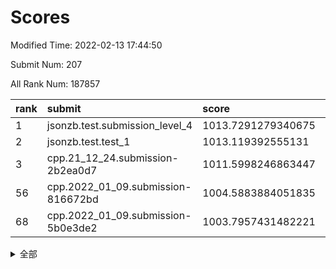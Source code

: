 # Scores

Modified Time: 2022-02-13 17:44:50

Submit Num: 207

All Rank Num: 187857

| rank |               submit               |       score        |       sigma        | pk_num |
| :--- | :--------------------------------- | :----------------- | :----------------- | :----- |
| 1    | jsonzb.test.submission_level_4     | 1013.7291279340675 | 0.8262741802240939 | 3630   |
| 2    | jsonzb.test.test_1                 | 1013.119392555131  | 0.8093567935471493 | 3636   |
| 3    | cpp.21_12_24.submission-2b2ea0d7   | 1011.5998246863447 | 0.7896440492619011 | 3626   |
| 56   | cpp.2022_01_09.submission-816672bd | 1004.5883884051835 | 0.7018410169039621 | 3630   |
| 68   | cpp.2022_01_09.submission-5b0e3de2 | 1003.7957431482221 | 0.7340210108388416 | 3629   |


<details>
<summary>全部</summary>

| rank |                 submit                 |       score        |       sigma        | pk_num |
| :--- | :------------------------------------- | :----------------- | :----------------- | :----- |
| 1    | jsonzb.test.submission_level_4         | 1013.7291279340675 | 0.8262741802240939 | 3630   |
| 2    | jsonzb.test.test_1                     | 1013.119392555131  | 0.8093567935471493 | 3636   |
| 3    | cpp.21_12_24.submission-2b2ea0d7       | 1011.5998246863447 | 0.7896440492619011 | 3626   |
| 4    | gobigger.level_3.submission_level_3_38 | 1011.4844204065863 | 0.7773432972177734 | 3625   |
| 5    | gobigger.level_3.submission_level_3_9  | 1011.4120708287704 | 0.7699326744839338 | 3630   |
| 6    | gobigger.level_3.submission_level_3_41 | 1011.2332998094955 | 0.7788307192819541 | 3631   |
| 7    | gobigger.level_3.submission_level_3_12 | 1011.0310446608349 | 0.7639116501855362 | 3632   |
| 8    | gobigger.level_3.submission_level_3_2  | 1010.9454838649558 | 0.7942754699133107 | 3626   |
| 9    | gobigger.level_3.submission_level_3_11 | 1010.8556758695767 | 0.7571255750036556 | 3633   |
| 10   | gobigger.level_3.submission_level_3_40 | 1010.7758716840308 | 0.7772725273747051 | 3629   |
| 11   | gobigger.level_3.submission_level_3_42 | 1010.6447724326786 | 0.7742554085699154 | 3628   |
| 12   | gobigger.level_3.submission_level_3_3  | 1010.6236358948205 | 0.7617100197888276 | 3636   |
| 13   | gobigger.level_3.submission_level_3_23 | 1010.618741210195  | 0.7570901941704612 | 3628   |
| 14   | gobigger.level_3.submission_level_3_36 | 1010.6092942652499 | 0.7730815875555264 | 3630   |
| 15   | gobigger.level_3.submission_level_3_26 | 1010.5225868748281 | 0.7855178049627161 | 3629   |
| 16   | gobigger.level_3.submission_level_3_1  | 1010.4906228721796 | 0.76026764197831   | 3630   |
| 17   | gobigger.level_3.submission_level_3_7  | 1010.4785729115221 | 0.744559744541172  | 3630   |
| 18   | gobigger.level_3.submission_level_3_39 | 1010.4751131359662 | 0.7639487047366462 | 3632   |
| 19   | gobigger.level_3.submission_level_3_49 | 1010.4565789309461 | 0.7775110086836143 | 3627   |
| 20   | gobigger.level_3.submission_level_3_30 | 1010.4283584723346 | 0.7570292886672766 | 3637   |
| 21   | gobigger.level_3.submission_level_3_29 | 1010.4014097337578 | 0.7724096579871088 | 3630   |
| 22   | gobigger.level_3.submission_level_3_43 | 1010.2956348610361 | 0.774008815302736  | 3630   |
| 23   | gobigger.level_3.submission_level_3_46 | 1010.2649120533735 | 0.7759159861055744 | 3631   |
| 24   | gobigger.level_3.submission_level_3_31 | 1010.2035207989525 | 0.7597340199434688 | 3624   |
| 25   | gobigger.level_3.submission_level_3_13 | 1010.0952340551289 | 0.7484850327782702 | 3635   |
| 26   | gobigger.level_3.submission_level_3_4  | 1010.0757778907181 | 0.7762409338906705 | 3630   |
| 27   | gobigger.level_3.submission_level_3_33 | 1010.0503259163921 | 0.7549592022215328 | 3631   |
| 28   | gobigger.level_3.submission_level_3_5  | 1010.0111054494172 | 0.7665514800045397 | 3632   |
| 29   | gobigger.level_3.submission_level_3_44 | 1009.9569002839653 | 0.7669705673740917 | 3629   |
| 30   | gobigger.level_3.submission_level_3_20 | 1009.9408897784259 | 0.776848096401749  | 3627   |
| 31   | gobigger.level_3.submission_level_3_27 | 1009.9220339970054 | 0.7498735211094956 | 3629   |
| 32   | gobigger.level_3.submission_level_3_34 | 1009.8211785432268 | 0.7501423329320911 | 3632   |
| 33   | gobigger.level_3.submission_level_3_16 | 1009.7150537370213 | 0.7560544852747123 | 3631   |
| 34   | gobigger.level_3.submission_level_3_15 | 1009.7005118727708 | 0.7794249785263628 | 3629   |
| 35   | gobigger.level_3.submission_level_3_6  | 1009.4987092671189 | 0.7416619656220899 | 3631   |
| 36   | gobigger.level_3.submission_level_3_45 | 1009.4885385253119 | 0.7518436379128841 | 3628   |
| 37   | gobigger.level_3.submission_level_3_14 | 1009.4691483154652 | 0.7471307657112124 | 3633   |
| 38   | gobigger.level_3.submission_level_3_8  | 1009.4686120482819 | 0.7464271077941681 | 3630   |
| 39   | gobigger.level_3.submission_level_3_19 | 1009.4622891392646 | 0.7519609673462178 | 3628   |
| 40   | gobigger.level_3.submission_level_3_24 | 1009.4272890856582 | 0.7591276431659905 | 3627   |
| 41   | gobigger.level_3.submission_level_3_25 | 1009.3916465484605 | 0.7500224960703751 | 3630   |
| 42   | gobigger.level_3.submission_level_3_37 | 1009.3476258275645 | 0.7550879746660589 | 3632   |
| 43   | gobigger.level_3.submission_level_3_35 | 1009.3008501903429 | 0.737777684737731  | 3632   |
| 44   | gobigger.level_3.submission_level_3_28 | 1009.211741936996  | 0.7568254975706145 | 3630   |
| 45   | gobigger.level_3.submission_level_3_47 | 1009.1846142404517 | 0.7603348650685394 | 3633   |
| 46   | gobigger.level_3.submission_level_3_0  | 1009.0683812403893 | 0.744534101940386  | 3624   |
| 47   | gobigger.level_3.submission_level_3_18 | 1008.7497624471476 | 0.753259144927682  | 3633   |
| 48   | gobigger.level_3.submission_level_3_21 | 1008.660061453952  | 0.7401738953937018 | 3630   |
| 49   | gobigger.level_3.submission_level_3_22 | 1008.5438161000421 | 0.7392297224578028 | 3629   |
| 50   | gobigger.level_3.submission_level_3_10 | 1008.385439896795  | 0.7463769839944356 | 3630   |
| 51   | gobigger.level_3.submission_level_3_48 | 1008.3689851842859 | 0.7519740018427955 | 3630   |
| 52   | gobigger.level_3.submission_level_3_32 | 1008.2479333734886 | 0.742001917147088  | 3625   |
| 53   | gobigger.level_3.submission_level_3_17 | 1008.2287698830272 | 0.7426574199738026 | 3634   |
| 54   | gobigger.level_1.submission_level_1_1  | 1005.1786571482088 | 0.7366064206516273 | 3629   |
| 55   | gobigger.level_1.submission_level_1_27 | 1004.6517462806198 | 0.7140809728421353 | 3627   |
| 56   | cpp.2022_01_09.submission-816672bd     | 1004.5883884051835 | 0.7018410169039621 | 3630   |
| 57   | gobigger.level_1.submission_level_1_41 | 1004.471176976917  | 0.7188468747782499 | 3635   |
| 58   | gobigger.level_1.submission_level_1_6  | 1004.1887460766809 | 0.7158888450290387 | 3634   |
| 59   | gobigger.level_1.submission_level_1_23 | 1004.177765704662  | 0.7047149056788251 | 3625   |
| 60   | gobigger.level_1.submission_level_1_37 | 1004.0589751753672 | 0.7173395562373915 | 3629   |
| 61   | gobigger.level_1.submission_level_1_15 | 1004.0084561803592 | 0.7129150120302058 | 3631   |
| 62   | gobigger.level_1.submission_level_1_17 | 1004.0038558284755 | 0.7259446538372377 | 3629   |
| 63   | gobigger.level_1.submission_level_1_32 | 1003.9777324122953 | 0.7169028553244843 | 3631   |
| 64   | gobigger.level_1.submission_level_1_44 | 1003.9372138635872 | 0.7226622301965    | 3633   |
| 65   | gobigger.level_1.submission_level_1_21 | 1003.8852026555459 | 0.7092416107873887 | 3625   |
| 66   | gobigger.level_1.submission_level_1_18 | 1003.8454352379009 | 0.7176023405486768 | 3626   |
| 67   | gobigger.level_1.submission_level_1_24 | 1003.840273887341  | 0.7152406167602267 | 3625   |
| 68   | cpp.2022_01_09.submission-5b0e3de2     | 1003.7957431482221 | 0.7340210108388416 | 3629   |
| 69   | gobigger.level_1.submission_level_1_47 | 1003.7952479978386 | 0.706739860342085  | 3630   |
| 70   | gobigger.level_1.submission_level_1_2  | 1003.7825139801395 | 0.7061572728636628 | 3630   |
| 71   | gobigger.level_1.submission_level_1_16 | 1003.7735323096205 | 0.72600209998407   | 3631   |
| 72   | gobigger.level_1.submission_level_1_19 | 1003.7249906879322 | 0.7137378786693798 | 3630   |
| 73   | gobigger.level_1.submission_level_1_13 | 1003.6777116440521 | 0.7265615548988988 | 3632   |
| 74   | gobigger.level_1.submission_level_1_4  | 1003.5453922551216 | 0.707785119088914  | 3630   |
| 75   | gobigger.level_1.submission_level_1_7  | 1003.5375544782745 | 0.719130140545034  | 3629   |
| 76   | gobigger.level_1.submission_level_1_10 | 1003.5050173913452 | 0.7181680721847663 | 3630   |
| 77   | gobigger.level_1.submission_level_1_49 | 1003.4666195620233 | 0.7232836023137682 | 3630   |
| 78   | gobigger.level_1.submission_level_1_33 | 1003.4441522562223 | 0.7187878363588309 | 3626   |
| 79   | gobigger.level_1.submission_level_1_5  | 1003.4230369129101 | 0.7229720064246868 | 3628   |
| 80   | gobigger.level_1.submission_level_1_39 | 1003.3863872817356 | 0.7299243509601239 | 3631   |
| 81   | gobigger.level_1.submission_level_1_11 | 1003.3375265689343 | 0.7309984573498738 | 3626   |
| 82   | gobigger.level_1.submission_level_1_34 | 1003.3017342736377 | 0.7069090693664594 | 3632   |
| 83   | gobigger.level_1.submission_level_1_45 | 1003.0662182714558 | 0.7180249543484528 | 3633   |
| 84   | gobigger.level_1.submission_level_1_14 | 1003.0549828754013 | 0.7233560607947329 | 3635   |
| 85   | gobigger.level_1.submission_level_1_35 | 1003.0193193925207 | 0.7094208984804801 | 3631   |
| 86   | gobigger.level_1.submission_level_1_3  | 1002.963838965564  | 0.7165378995249587 | 3628   |
| 87   | gobigger.level_1.submission_level_1_28 | 1002.9293407611183 | 0.711563249406216  | 3626   |
| 88   | gobigger.level_1.submission_level_1_36 | 1002.9290935463805 | 0.7120147975016801 | 3633   |
| 89   | gobigger.level_1.submission_level_1_22 | 1002.8723573676913 | 0.7100696247465528 | 3630   |
| 90   | gobigger.level_1.submission_level_1_48 | 1002.837693506972  | 0.7068823692998167 | 3631   |
| 91   | gobigger.level_1.submission_level_1_46 | 1002.8240376995601 | 0.6999008182661085 | 3635   |
| 92   | gobigger.level_1.submission_level_1_0  | 1002.7226394584127 | 0.7126028659053815 | 3628   |
| 93   | gobigger.level_1.submission_level_1_20 | 1002.6496367136698 | 0.704269078932282  | 3627   |
| 94   | gobigger.level_1.submission_level_1_9  | 1002.640035677822  | 0.7208996978892565 | 3624   |
| 95   | gobigger.level_1.submission_level_1_42 | 1002.6197233962532 | 0.7240922535660063 | 3631   |
| 96   | gobigger.level_1.submission_level_1_43 | 1002.6137785131319 | 0.7036313761978287 | 3630   |
| 97   | gobigger.level_1.submission_level_1_40 | 1002.6061532944055 | 0.7217509270754425 | 3632   |
| 98   | gobigger.level_1.submission_level_1_29 | 1002.5708667966925 | 0.7100078473631525 | 3635   |
| 99   | gobigger.level_1.submission_level_1_31 | 1002.5366071864449 | 0.7099687710135936 | 3628   |
| 100  | gobigger.level_1.submission_level_1_8  | 1002.5227014786303 | 0.711966846365676  | 3635   |
| 101  | gobigger.level_1.submission_level_1_30 | 1002.3770552374596 | 0.7119345590241813 | 3631   |
| 102  | gobigger.level_1.submission_level_1_26 | 1002.279940253982  | 0.711176328562738  | 3629   |
| 103  | gobigger.level_1.submission_level_1_38 | 1002.2581959699812 | 0.7167316980262326 | 3629   |
| 104  | gobigger.level_1.submission_level_1_25 | 1001.8392180054021 | 0.7106654953954809 | 3623   |
| 105  | gobigger.level_1.submission_level_1_12 | 1001.6172468561291 | 0.7187397648029139 | 3632   |
| 106  | gobigger.random.submission_random_36   | 997.6881013570162  | 0.6977925083900253 | 3630   |
| 107  | gobigger.random.submission_random_8    | 997.5483554503459  | 0.7034797614849104 | 3630   |
| 108  | gobigger.random.submission_random_25   | 997.5113747203196  | 0.7027375173513678 | 3633   |
| 109  | gobigger.random.submission_random_18   | 997.0386138469022  | 0.7103330050377265 | 3631   |
| 110  | gobigger.random.submission_random_39   | 996.8023624442167  | 0.7086417788401    | 3631   |
| 111  | gobigger.random.submission_random_15   | 996.6976311310125  | 0.7040355302599759 | 3632   |
| 112  | gobigger.random.submission_random_10   | 996.5762856501782  | 0.7087570562014825 | 3632   |
| 113  | gobigger.random.submission_random_7    | 996.52713639352    | 0.7264392633526745 | 3631   |
| 114  | gobigger.random.submission_random_5    | 996.5102488325931  | 0.721664487339708  | 3631   |
| 115  | gobigger.random.submission_random_23   | 996.4944053711974  | 0.7074536444508442 | 3633   |
| 116  | gobigger.random.submission_random_19   | 996.4642002618409  | 0.7059571437640862 | 3623   |
| 117  | gobigger.random.submission_random_24   | 996.4374477586399  | 0.7116131576062448 | 3631   |
| 118  | gobigger.random.submission_random_26   | 996.4163086526008  | 0.7253661387581914 | 3631   |
| 119  | gobigger.random.submission_random_2    | 996.392723668897   | 0.7103217634107123 | 3632   |
| 120  | gobigger.random.submission_random_48   | 996.3055662937426  | 0.7028222552694418 | 3625   |
| 121  | gobigger.random.submission_random_21   | 996.2542620389524  | 0.7029358208867474 | 3632   |
| 122  | gobigger.random.submission_random_6    | 996.2347536078236  | 0.6943839207185427 | 3627   |
| 123  | gobigger.random.submission_random_42   | 996.181318992277   | 0.7029492074380271 | 3632   |
| 124  | gobigger.random.submission_random_49   | 996.1551402615826  | 0.7125918724090605 | 3629   |
| 125  | gobigger.random.submission_random_30   | 996.143790939929   | 0.7342063139695902 | 3630   |
| 126  | gobigger.random.submission_random_12   | 996.0997426039853  | 0.7115400461559431 | 3628   |
| 127  | gobigger.random.submission_random_29   | 996.0862949631469  | 0.7174407863197462 | 3628   |
| 128  | gobigger.random.submission_random_4    | 996.0543436717531  | 0.7114098761547553 | 3634   |
| 129  | gobigger.random.submission_random_22   | 996.0213666100601  | 0.7163034971361356 | 3631   |
| 130  | gobigger.random.submission_random_45   | 995.9110206775964  | 0.7000774960896645 | 3630   |
| 131  | gobigger.random.submission_random_43   | 995.8768004425018  | 0.7100618690603203 | 3630   |
| 132  | gobigger.random.submission_random_41   | 995.8514866347455  | 0.7110228611010245 | 3636   |
| 133  | gobigger.random.submission_random_16   | 995.7957351014628  | 0.7176181301883546 | 3631   |
| 134  | gobigger.random.submission_random_13   | 995.7801678915005  | 0.7117884304951638 | 3630   |
| 135  | gobigger.random.submission_random_33   | 995.7603278784466  | 0.7234734278201872 | 3633   |
| 136  | gobigger.random.submission_random_9    | 995.7012902600636  | 0.7037134172301045 | 3629   |
| 137  | gobigger.random.submission_random_28   | 995.6974858806652  | 0.6996952312194575 | 3633   |
| 138  | gobigger.random.submission_random_40   | 995.6943739961316  | 0.7250259653216059 | 3631   |
| 139  | gobigger.random.submission_random_34   | 995.6788626774976  | 0.7281166367437182 | 3634   |
| 140  | gobigger.random.submission_random_35   | 995.6038618557504  | 0.7144478257068567 | 3632   |
| 141  | gobigger.random.submission_random_17   | 995.5967600684905  | 0.7018249281995946 | 3636   |
| 142  | gobigger.random.submission_random_31   | 995.5590215143804  | 0.7129092751486895 | 3629   |
| 143  | gobigger.random.submission_random_47   | 995.5087850449407  | 0.7171965344362791 | 3629   |
| 144  | gobigger.random.submission_random_46   | 995.5022314584841  | 0.7100873071396077 | 3633   |
| 145  | gobigger.random.submission_random_20   | 995.4788262173536  | 0.7204164814285844 | 3627   |
| 146  | gobigger.random.submission_random_37   | 995.4456293258487  | 0.7163487106047374 | 3627   |
| 147  | gobigger.random.submission_random_27   | 995.4294030610555  | 0.7161870427193507 | 3631   |
| 148  | gobigger.random.submission_random_11   | 995.4174667009801  | 0.7119097026512534 | 3633   |
| 149  | gobigger.random.submission_random_0    | 995.3514980541676  | 0.7085550558949452 | 3635   |
| 150  | gobigger.random.submission_random_32   | 995.3221072859509  | 0.7074558116214336 | 3627   |
| 151  | gobigger.random.submission_random_14   | 995.2365386198934  | 0.7122125699066219 | 3632   |
| 152  | gobigger.random.submission_random_38   | 995.2162918148101  | 0.718309428407958  | 3631   |
| 153  | gobigger.random.submission_random_1    | 995.1597419453691  | 0.7056293112435014 | 3633   |
| 154  | gobigger.random.submission_random_44   | 995.0534697977624  | 0.7159199715831334 | 3628   |
| 155  | gobigger.random.submission_random_3    | 995.0011274880898  | 0.7263158543487366 | 3640   |
| 156  | gobigger.level_2.submission_level_2_24 | 994.5237569254316  | 0.7195835374528572 | 3629   |
| 157  | gobigger.level_2.submission_level_2_1  | 993.9243444851717  | 0.7522841986391529 | 3629   |
| 158  | gobigger.level_2.submission_level_2_45 | 993.7109283411176  | 0.7260944547583716 | 3630   |
| 159  | gobigger.level_2.submission_level_2_11 | 993.4925756628527  | 0.7297601052064772 | 3630   |
| 160  | gobigger.level_2.submission_level_2_49 | 993.2664193070293  | 0.724534405285682  | 3632   |
| 161  | gobigger.level_2.submission_level_2_2  | 993.1439144749885  | 0.7532508502230079 | 3631   |
| 162  | gobigger.level_2.submission_level_2_46 | 993.0920573861034  | 0.7268703622984322 | 3629   |
| 163  | gobigger.level_2.submission_level_2_31 | 993.0059934569242  | 0.7351753811962924 | 3628   |
| 164  | gobigger.level_2.submission_level_2_4  | 992.9905726779997  | 0.7463985328415137 | 3627   |
| 165  | gobigger.level_2.submission_level_2_36 | 992.8788687362085  | 0.7494899786414967 | 3632   |
| 166  | gobigger.level_2.submission_level_2_37 | 992.781894215083   | 0.7362447161706993 | 3629   |
| 167  | gobigger.level_2.submission_level_2_42 | 992.7506681614458  | 0.7501097625406554 | 3627   |
| 168  | gobigger.level_2.submission_level_2_0  | 992.7366251787685  | 0.7214808990429965 | 3628   |
| 169  | gobigger.level_2.submission_level_2_8  | 992.5989940307998  | 0.7476416082876775 | 3632   |
| 170  | gobigger.level_2.submission_level_2_43 | 992.5093541488434  | 0.7341694331561651 | 3631   |
| 171  | gobigger.level_2.submission_level_2_27 | 992.4923792878539  | 0.7295294914267025 | 3633   |
| 172  | gobigger.level_2.submission_level_2_26 | 992.4352470910285  | 0.7454281936845746 | 3634   |
| 173  | gobigger.level_2.submission_level_2_39 | 992.4211500559558  | 0.7510986921385611 | 3633   |
| 174  | gobigger.level_2.submission_level_2_25 | 992.4027759863691  | 0.7500901294374941 | 3626   |
| 175  | gobigger.level_2.submission_level_2_13 | 992.3563949028996  | 0.7285664183443601 | 3632   |
| 176  | gobigger.level_2.submission_level_2_28 | 992.3027309882264  | 0.74403934002411   | 3633   |
| 177  | gobigger.level_2.submission_level_2_29 | 992.266167091285   | 0.7615324759722939 | 3633   |
| 178  | gobigger.level_2.submission_level_2_40 | 992.2618497123116  | 0.7306936343055287 | 3631   |
| 179  | gobigger.level_2.submission_level_2_9  | 992.1560176338544  | 0.7382138246754993 | 3630   |
| 180  | gobigger.level_2.submission_level_2_22 | 992.1188602903356  | 0.747742361052286  | 3631   |
| 181  | gobigger.level_2.submission_level_2_34 | 992.0967596893744  | 0.7252515607552722 | 3630   |
| 182  | gobigger.level_2.submission_level_2_5  | 991.8993912801247  | 0.7551208776925912 | 3625   |
| 183  | gobigger.level_2.submission_level_2_48 | 991.827513678431   | 0.7470640448262709 | 3627   |
| 184  | gobigger.level_2.submission_level_2_33 | 991.7740654578379  | 0.7430518235626435 | 3632   |
| 185  | gobigger.level_2.submission_level_2_38 | 991.7267889933032  | 0.7540815323197451 | 3630   |
| 186  | gobigger.level_2.submission_level_2_20 | 991.6978346111574  | 0.7493622996901503 | 3625   |
| 187  | gobigger.level_2.submission_level_2_32 | 991.6504222441803  | 0.7545488096803771 | 3625   |
| 188  | gobigger.level_2.submission_level_2_44 | 991.5572180352606  | 0.7257526685135764 | 3628   |
| 189  | gobigger.level_2.submission_level_2_30 | 991.551641827758   | 0.7495520501117208 | 3628   |
| 190  | gobigger.level_2.submission_level_2_41 | 991.529655461626   | 0.7359216746522265 | 3628   |
| 191  | gobigger.level_2.submission_level_2_18 | 991.479616209839   | 0.7341702312908924 | 3627   |
| 192  | gobigger.level_2.submission_level_2_10 | 991.460580518545   | 0.7477129791956982 | 3627   |
| 193  | gobigger.level_2.submission_level_2_3  | 991.4418533909725  | 0.7493457781564867 | 3635   |
| 194  | gobigger.level_2.submission_level_2_16 | 991.3790561541343  | 0.7388352147044696 | 3633   |
| 195  | gobigger.level_2.submission_level_2_14 | 991.2087925407432  | 0.7527818520932077 | 3632   |
| 196  | gobigger.level_2.submission_level_2_21 | 991.1705671648723  | 0.7463151380704411 | 3631   |
| 197  | gobigger.level_2.submission_level_2_35 | 991.1031494275138  | 0.7587603364906764 | 3625   |
| 198  | gobigger.level_2.submission_level_2_23 | 991.1017480873995  | 0.7380241430021318 | 3628   |
| 199  | gobigger.level_2.submission_level_2_12 | 990.9568112500818  | 0.763090366923408  | 3626   |
| 200  | gobigger.level_2.submission_level_2_17 | 990.803892000567   | 0.7649458036937667 | 3630   |
| 201  | gobigger.level_2.submission_level_2_19 | 990.7418132488693  | 0.778334941270147  | 3620   |
| 202  | gobigger.level_2.submission_level_2_7  | 990.6359689478313  | 0.7778177884228119 | 3634   |
| 203  | gobigger.level_2.submission_level_2_15 | 990.5787851223372  | 0.7557869601573349 | 3632   |
| 204  | gobigger.level_2.submission_level_2_47 | 990.5518597063517  | 0.7637186205685588 | 3636   |
| 205  | gobigger.level_2.submission_level_2_6  | 990.0771194163832  | 0.7541965994276395 | 3626   |
| 206  | gobigger.none.submission_none_1        | 978.9535896912298  | 1.1900976470779385 | 3631   |
| 207  | gobigger.none.submission_none_0        | 976.1302110088254  | 1.4734612440916603 | 3630   |

</details>